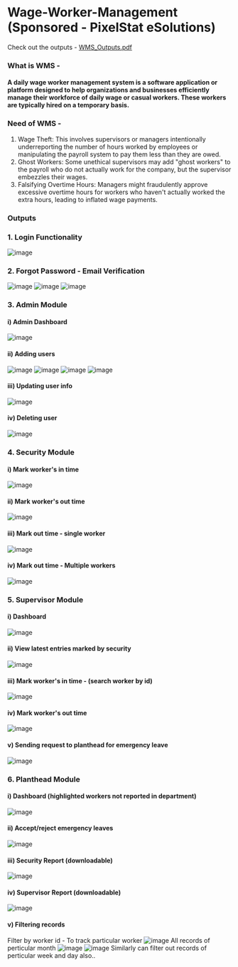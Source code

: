 # Wage-Worker-Management (Sponsored - PixelStat eSolutions)
Check out the outputs - [WMS_Outputs.pdf](https://github.com/paju3125/Wage-Worker-Management/files/12268644/WMS_Outputs.pdf)


### What is WMS -
 #### A daily wage worker management system is a software application or platform designed to help organizations and businesses efficiently manage their workforce of daily wage or casual workers. These workers are typically hired on a temporary basis.

### Need of WMS - 
1. Wage Theft: This involves supervisors or managers intentionally underreporting the number of hours worked by employees or manipulating the payroll system to pay them less than they are owed.
2. Ghost Workers: Some unethical supervisors may add "ghost workers" to the payroll who do not actually work for the company, but the supervisor embezzles their wages.
3. Falsifying Overtime Hours: Managers might fraudulently approve excessive overtime hours for workers who haven't actually worked the extra hours, leading to inflated wage payments.

### Outputs

### 1. Login Functionality
![image](https://github.com/paju3125/Wage-Worker-Management/assets/70766661/c3c516d7-0c45-4eb7-865d-4b6285e0141e)

### 2. Forgot Password - Email Verification
![image](https://github.com/paju3125/Wage-Worker-Management/assets/70766661/8ac08658-8492-45de-adda-02b12fadab7f)
![image](https://github.com/paju3125/Wage-Worker-Management/assets/70766661/ab4dacf0-3f15-4210-93d1-c1916469c901)
![image](https://github.com/paju3125/Wage-Worker-Management/assets/70766661/e9f8a1a3-7afa-4702-8862-620f9fc8f04d)

### 3. Admin Module
#### i) Admin Dashboard
![image](https://github.com/paju3125/Wage-Worker-Management/assets/70766661/aaa6d5fb-7d4d-4177-9cce-f6e1730d1ddd)
#### ii) Adding users
![image](https://github.com/paju3125/Wage-Worker-Management/assets/70766661/93797b3b-5371-43aa-bc85-30b3c9347078)
![image](https://github.com/paju3125/Wage-Worker-Management/assets/70766661/e9d9b7b3-ef7f-4920-8933-f9f02ef4c539)
![image](https://github.com/paju3125/Wage-Worker-Management/assets/70766661/0b2db4ad-d819-4dae-bac8-774aeb474750)
![image](https://github.com/paju3125/Wage-Worker-Management/assets/70766661/978c8290-374e-4d1d-b414-c40e67790501)
#### iii) Updating user info
![image](https://github.com/paju3125/Wage-Worker-Management/assets/70766661/7c18289d-e600-4d9c-9457-43a0ea0ee96d)
#### iv) Deleting user
![image](https://github.com/paju3125/Wage-Worker-Management/assets/70766661/b3324bd3-26db-4b07-8e3d-78c25666a464)

### 4. Security Module
#### i) Mark worker's in time
![image](https://github.com/paju3125/Wage-Worker-Management/assets/70766661/a2abc078-0cef-48bb-a1ec-95e3842594d9)
#### ii) Mark worker's out time
![image](https://github.com/paju3125/Wage-Worker-Management/assets/70766661/6992a227-5df0-4c4a-ad19-20c30ef8f7e0)
#### iii) Mark out time - single worker
![image](https://github.com/paju3125/Wage-Worker-Management/assets/70766661/d71cdeb0-70f5-4254-82b6-7574f2ea37ba)
#### iv) Mark out time - Multiple workers
![image](https://github.com/paju3125/Wage-Worker-Management/assets/70766661/761085ea-7f26-43c5-8d3c-1a063b5b9b73)

### 5. Supervisor Module
#### i) Dashboard
![image](https://github.com/paju3125/Wage-Worker-Management/assets/70766661/ae6b5a67-a737-461a-b6d4-5571894ee965)
#### ii) View latest entries marked by security
![image](https://github.com/paju3125/Wage-Worker-Management/assets/70766661/fd3c4861-cc84-49c7-a030-40d3e9ed5ef6)
#### iii) Mark worker's in time - (search worker by id)
![image](https://github.com/paju3125/Wage-Worker-Management/assets/70766661/b841ba5d-72a0-4a1f-8d5c-ed7861ac1d4a)
#### iv) Mark worker's out time
![image](https://github.com/paju3125/Wage-Worker-Management/assets/70766661/d93a66ec-b45c-46e5-b01e-9d6c4253f0c8)
#### v) Sending request to planthead for emergency leave
![image](https://github.com/paju3125/Wage-Worker-Management/assets/70766661/1b3d9477-0c07-401a-919a-7f472ba8f625)

### 6. Planthead Module
#### i) Dashboard (highlighted workers not reported in department)
![image](https://github.com/paju3125/Wage-Worker-Management/assets/70766661/c6c79771-44a1-45ab-8bcd-98567a93d5cd)
#### ii) Accept/reject emergency leaves
![image](https://github.com/paju3125/Wage-Worker-Management/assets/70766661/5ed5de80-9908-454d-893b-704e13718ef8)
#### iii) Security Report (downloadable)
![image](https://github.com/paju3125/Wage-Worker-Management/assets/70766661/456094c0-384b-4940-8dfb-7cab317e19ba)
#### iv) Supervisor Report (downloadable)
![image](https://github.com/paju3125/Wage-Worker-Management/assets/70766661/4aee48c6-0733-4b81-a4f0-7fbdaf136b71)
#### v) Filtering records
Filter by worker id - To track particular worker
![image](https://github.com/paju3125/Wage-Worker-Management/assets/70766661/2cea4789-c562-4455-a5bf-5731b10ba99a)
All records of perticular month
![image](https://github.com/paju3125/Wage-Worker-Management/assets/70766661/725a8bd4-b959-462a-a233-0f0d53ca4abd)
![image](https://github.com/paju3125/Wage-Worker-Management/assets/70766661/99d34947-e44f-424f-ac6c-a396aea7c178)
Similarly can filter out records of perticular week and day also..

